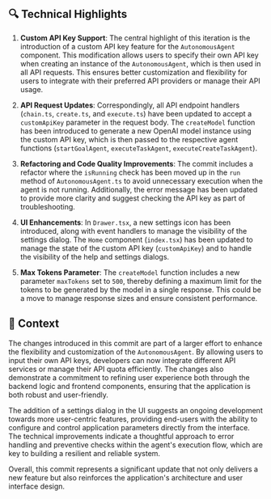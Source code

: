 ## 🔍 Technical Highlights

1. **Custom API Key Support**: The central highlight of this iteration is the introduction of a custom API key feature for the `AutonomousAgent` component. This modification allows users to specify their own API key when creating an instance of the `AutonomousAgent`, which is then used in all API requests. This ensures better customization and flexibility for users to integrate with their preferred API providers or manage their API usage.

2. **API Request Updates**: Correspondingly, all API endpoint handlers (`chain.ts`, `create.ts`, and `execute.ts`) have been updated to accept a `customApiKey` parameter in the request body. The `createModel` function has been introduced to generate a new OpenAI model instance using the custom API key, which is then passed to the respective agent functions (`startGoalAgent`, `executeTaskAgent`, `executeCreateTaskAgent`).

3. **Refactoring and Code Quality Improvements**: The commit includes a refactor where the `isRunning` check has been moved up in the `run` method of `AutonomousAgent.ts` to avoid unnecessary execution when the agent is not running. Additionally, the error message has been updated to provide more clarity and suggest checking the API key as part of troubleshooting.

4. **UI Enhancements**: In `Drawer.tsx`, a new settings icon has been introduced, along with event handlers to manage the visibility of the settings dialog. The `Home` component (`index.tsx`) has been updated to manage the state of the custom API key (`customApiKey`) and to handle the visibility of the help and settings dialogs.

5. **Max Tokens Parameter**: The `createModel` function includes a new parameter `maxTokens` set to `500`, thereby defining a maximum limit for the tokens to be generated by the model in a single response. This could be a move to manage response sizes and ensure consistent performance.

## 📝 Context

The changes introduced in this commit are part of a larger effort to enhance the flexibility and customization of the `AutonomousAgent`. By allowing users to input their own API keys, developers can now integrate different API services or manage their API quota efficiently. The changes also demonstrate a commitment to refining user experience both through the backend logic and frontend components, ensuring that the application is both robust and user-friendly.

The addition of a settings dialog in the UI suggests an ongoing development towards more user-centric features, providing end-users with the ability to configure and control application parameters directly from the interface. The technical improvements indicate a thoughtful approach to error handling and preventive checks within the agent's execution flow, which are key to building a resilient and reliable system.

Overall, this commit represents a significant update that not only delivers a new feature but also reinforces the application's architecture and user interface design.